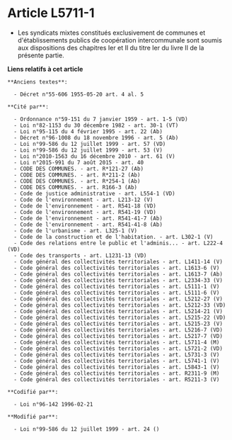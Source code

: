 # Article L5711-1

- Les syndicats mixtes constitués exclusivement de communes et d'établissements publics de coopération intercommunale sont
soumis aux dispositions des chapitres Ier et II du titre Ier du livre II de la présente partie.

**Liens relatifs à cet article**

	**Anciens textes**:

	  - Décret n°55-606 1955-05-20 art. 4 al. 5

	**Cité par**:

	  - Ordonnance n°59-151 du 7 janvier 1959 - art. 1-5 (VD)
	  - Loi n°82-1153 du 30 décembre 1982 - art. 30-1 (VT)
	  - Loi n°95-115 du 4 février 1995 - art. 22 (Ab)
	  - Décret n°96-1008 du 18 novembre 1996 - art. 5 (Ab)
	  - Loi n°99-586 du 12 juillet 1999 - art. 57 (VD)
	  - Loi n°99-586 du 12 juillet 1999 - art. 53 (V)
	  - Loi n°2010-1563 du 16 décembre 2010 - art. 61 (V)
	  - Loi n°2015-991 du 7 août 2015 - art. 40
	  - CODE DES COMMUNES. - art. R*121-27 (Ab)
	  - CODE DES COMMUNES. - art. R*211-2 (Ab)
	  - CODE DES COMMUNES. - art. R*254-1 (Ab)
	  - CODE DES COMMUNES. - art. R166-3 (Ab)
	  - Code de justice administrative - art. L554-1 (VD)
	  - Code de l'environnement - art. L213-12 (V)
	  - Code de l'environnement - art. R541-18 (VD)
	  - Code de l'environnement - art. R541-19 (VD)
	  - Code de l'environnement - art. R541-41-7 (Ab)
	  - Code de l'environnement - art. R541-41-8 (Ab)
	  - Code de l'urbanisme - art. L325-1 (V)
	  - Code de la construction et de l'habitation. - art. L302-1 (V)
	  - Code des relations entre le public et l'adminis... - art. L222-4 (VD)
	  - Code des transports - art. L1231-13 (VD)
	  - Code général des collectivités territoriales - art. L1411-14 (V)
	  - Code général des collectivités territoriales - art. L1613-6 (V)
	  - Code général des collectivités territoriales - art. L1613-7 (Ab)
	  - Code général des collectivités territoriales - art. L2334-33 (V)
	  - Code général des collectivités territoriales - art. L5111-1 (V)
	  - Code général des collectivités territoriales - art. L5111-6 (V)
	  - Code général des collectivités territoriales - art. L5212-27 (V)
	  - Code général des collectivités territoriales - art. L5212-33 (VD)
	  - Code général des collectivités territoriales - art. L5214-21 (V)
	  - Code général des collectivités territoriales - art. L5215-22 (VD)
	  - Code général des collectivités territoriales - art. L5215-23 (V)
	  - Code général des collectivités territoriales - art. L5216-7 (VD)
	  - Code général des collectivités territoriales - art. L5217-7 (VD)
	  - Code général des collectivités territoriales - art. L5711-4 (M)
	  - Code général des collectivités territoriales - art. L5721-2 (VD)
	  - Code général des collectivités territoriales - art. L5731-3 (V)
	  - Code général des collectivités territoriales - art. L5741-1 (V)
	  - Code général des collectivités territoriales - art. L5843-1 (V)
	  - Code général des collectivités territoriales - art. R2311-9 (M)
	  - Code général des collectivités territoriales - art. R5211-3 (V)

	**Codifié par**:

	  - Loi n°96-142 1996-02-21

	**Modifié par**:

	  - Loi n°99-586 du 12 juillet 1999 - art. 24 ()
